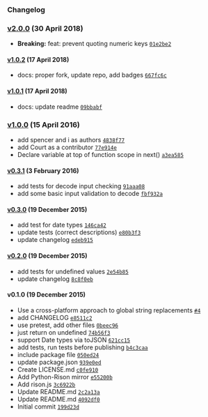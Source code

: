 ### Changelog

### [v2.0.0](https://github.com/w33ble/rison-node/compare/v1.0.2...v2.0.0) (30 April 2018)
- **Breaking:** feat: prevent quoting numeric keys [`01e2be2`](https://github.com/w33ble/rison-node/commit/01e2be2fb546fdeea9f68cd5fd9087660cc1802c)

#### [v1.0.2](https://github.com/w33ble/rison-node/compare/v1.0.1...v1.0.2) (17 April 2018)
- docs: proper fork, update repo, add badges [`667fc6c`](https://github.com/w33ble/rison-node/commit/667fc6cd6a3ef4022228dd5de6f1d8a28b153eba)

#### [v1.0.1](https://github.com/w33ble/rison-node/compare/v1.0.0...v1.0.1) (17 April 2018)
- docs: update readme [`09bbabf`](https://github.com/w33ble/rison-node/commit/09bbabf3959d77bf26caa84f7221b3625992d27c)

### [v1.0.0](https://github.com/w33ble/rison-node/compare/v0.3.1...v1.0.0) (15 April 2016)
- add spencer and i as authors [`4838f77`](https://github.com/w33ble/rison-node/commit/4838f77084905fc2afe5b7aca793dfdc86302aa6)
- add Court as a contributor [`77e914e`](https://github.com/w33ble/rison-node/commit/77e914ea6d80915577cadbc26f1ebbbdece2dde3)
- Declare variable at top of function scope in next() [`a3ea585`](https://github.com/w33ble/rison-node/commit/a3ea585d9417c00747ff04a74732bfd6e4f40b3e)

#### [v0.3.1](https://github.com/w33ble/rison-node/compare/v0.3.0...v0.3.1) (3 February 2016)
- add tests for decode input checking [`91aaa08`](https://github.com/w33ble/rison-node/commit/91aaa08518a1751f79456604c63810477381679d)
- add some basic input validation to decode [`fbf932a`](https://github.com/w33ble/rison-node/commit/fbf932a6bc98161ba46190c6906988671b4b1abe)

#### [v0.3.0](https://github.com/w33ble/rison-node/compare/v0.2.0...v0.3.0) (19 December 2015)
- add test for date types [`146ca42`](https://github.com/w33ble/rison-node/commit/146ca423a3dc11001c02af237a1a07a6b67dc680)
- update tests (correct descriptions) [`e80b3f3`](https://github.com/w33ble/rison-node/commit/e80b3f31f648176b012aea8fb81a90b2d84fdc4e)
- update changelog [`edeb915`](https://github.com/w33ble/rison-node/commit/edeb915fae9d753907cda33857a8631a26fa3c4e)

#### [v0.2.0](https://github.com/w33ble/rison-node/compare/v0.1.0...v0.2.0) (19 December 2015)
- add tests for undefined values [`2e54b85`](https://github.com/w33ble/rison-node/commit/2e54b85e33172dbd367bb464fd9032138bfbf097)
- update changelog [`8c8f0eb`](https://github.com/w33ble/rison-node/commit/8c8f0eb56ad3f9ea2a43aa40522f8c979f938181)

#### v0.1.0 (19 December 2015)
- Use a cross-platform approach to global string replacements [`#4`](https://github.com/w33ble/rison-node/pull/4)
- add CHANGELOG [`e8511c2`](https://github.com/w33ble/rison-node/commit/e8511c2a98dcc34ae7681ad539e61c5c8470336c)
- use pretest, add other files [`0beec96`](https://github.com/w33ble/rison-node/commit/0beec960e85c141e66217e58130189c1878f9366)
- just return on undefined [`74b56f3`](https://github.com/w33ble/rison-node/commit/74b56f319d7c1367607a1ae93c9e5a4d53124a20)
- support Date types via toJSON [`621cc15`](https://github.com/w33ble/rison-node/commit/621cc15f79bf87d53be3c7437b92242d7f96d9d1)
- add tests, run tests before publishing [`b4c3caa`](https://github.com/w33ble/rison-node/commit/b4c3caa2c729d4a8aa3a9be146b156016fa9c668)
- include package file [`050ed24`](https://github.com/w33ble/rison-node/commit/050ed2439399df3716fc73ed28845ab09aa8cf69)
- update package.json [`939e0ed`](https://github.com/w33ble/rison-node/commit/939e0ed812feb6338d93b4e8266df4216b353880)
- Create LICENSE.md [`c0fe910`](https://github.com/w33ble/rison-node/commit/c0fe91066d9f62cc6f9893026d51de98fb1fbe53)
- Add Python-Rison mirror [`e55200b`](https://github.com/w33ble/rison-node/commit/e55200b19662e7bc6cddd6cc5f1d90fbd172e8e3)
- Add rison.js [`3c6922b`](https://github.com/w33ble/rison-node/commit/3c6922b45d89cd0efcacbb59d8998b3f9c6f1807)
- Update README.md [`2c2a13a`](https://github.com/w33ble/rison-node/commit/2c2a13ac5fde1671e0d918b1ca8b01de559bca6d)
- Update README.md [`4092df0`](https://github.com/w33ble/rison-node/commit/4092df0496488d260e6bff82a5d4428e4f21821d)
- Initial commit [`199d23d`](https://github.com/w33ble/rison-node/commit/199d23df569d6f8de4a5a6f165a9ecc7a5e13ae7)

